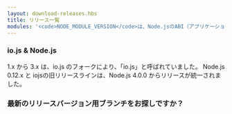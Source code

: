```yaml
---
layout: download-releases.hbs
title: リリース一覧
modules: '<code>NODE_MODULE_VERSION</code>は、Node.jsのABI（アプリケーションバイナリインタフェース）のバージョン番号を指します。このバージョンは、再コンパイルすることなくC++アドオンのバイナリーをロード可能か確認するために使われます。'
---
```


### io.js & Node.js

1.x から 3.x は、io.js のフォークにより、「io.js」と呼ばれていました。 Node.js 0.12.x と iojsの旧リリースラインは、Node.js 4.0.0 からリリースが統一されました。

### 最新のリリースバージョン用ブランチをお探しですか？
